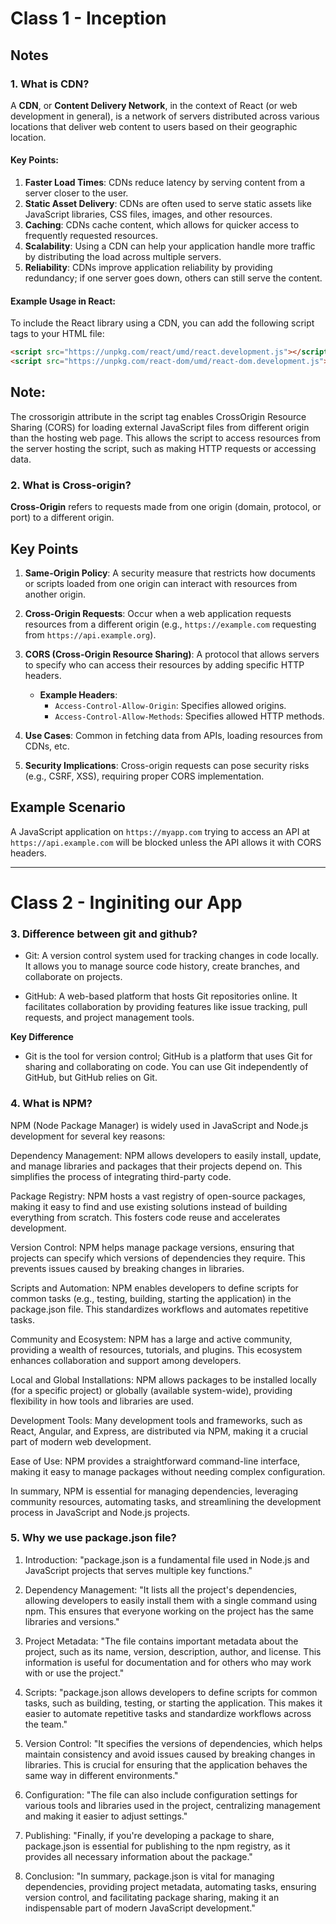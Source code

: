 # Class 1 - Inception

## **Notes**

### 1. What is CDN?

A **CDN**, or **Content Delivery Network**, in the context of React (or web development in general), is a network of servers distributed across various locations that deliver web content to users based on their geographic location.

#### **Key Points:**

1. **Faster Load Times**: CDNs reduce latency by serving content from a server closer to the user.
2. **Static Asset Delivery**: CDNs are often used to serve static assets like JavaScript libraries, CSS files, images, and other resources.
3. **Caching**: CDNs cache content, which allows for quicker access to frequently requested resources.
4. **Scalability**: Using a CDN can help your application handle more traffic by distributing the load across multiple servers.
5. **Reliability**: CDNs improve application reliability by providing redundancy; if one server goes down, others can still serve the content.

#### **Example Usage in React:**

To include the React library using a CDN, you can add the following script tags to your HTML file:

```html
<script src="https://unpkg.com/react/umd/react.development.js"></script>
<script src="https://unpkg.com/react-dom/umd/react-dom.development.js"></script>
```

## Note:

The crossorigin attribute in the script tag enables CrossOrigin Resource Sharing (CORS) for loading external JavaScript
files from different origin than the hosting web page. This
allows the script to access resources from the server hosting
the script, such as making HTTP requests or accessing data.

### 2. What is Cross-origin?

**Cross-Origin** refers to requests made from one origin (domain, protocol, or port) to a different origin.

## Key Points

1. **Same-Origin Policy**: A security measure that restricts how documents or scripts loaded from one origin can interact with resources from another origin.

2. **Cross-Origin Requests**: Occur when a web application requests resources from a different origin (e.g., `https://example.com` requesting from `https://api.example.org`).

3. **CORS (Cross-Origin Resource Sharing)**: A protocol that allows servers to specify who can access their resources by adding specific HTTP headers.

   - **Example Headers**:
     - `Access-Control-Allow-Origin`: Specifies allowed origins.
     - `Access-Control-Allow-Methods`: Specifies allowed HTTP methods.

4. **Use Cases**: Common in fetching data from APIs, loading resources from CDNs, etc.

5. **Security Implications**: Cross-origin requests can pose security risks (e.g., CSRF, XSS), requiring proper CORS implementation.

## Example Scenario

A JavaScript application on `https://myapp.com` trying to access an API at `https://api.example.com` will be blocked unless the API allows it with CORS headers.

---

# Class 2 - Inginiting our App

### 3. Difference between git and github?

- Git: A version control system used for tracking changes in code locally. It allows you to manage source code history, create branches, and collaborate on projects.

- GitHub: A web-based platform that hosts Git repositories online. It facilitates collaboration by providing features like issue tracking, pull requests, and project management tools.

**Key Difference**

- Git is the tool for version control; GitHub is a platform that uses Git for sharing and collaborating on code. You can use Git independently of GitHub, but GitHub relies on Git.

### 4. What is NPM?

NPM (Node Package Manager) is widely used in JavaScript and Node.js development for several key reasons:

Dependency Management: NPM allows developers to easily install, update, and manage libraries and packages that their projects depend on. This simplifies the process of integrating third-party code.

Package Registry: NPM hosts a vast registry of open-source packages, making it easy to find and use existing solutions instead of building everything from scratch. This fosters code reuse and accelerates development.

Version Control: NPM helps manage package versions, ensuring that projects can specify which versions of dependencies they require. This prevents issues caused by breaking changes in libraries.

Scripts and Automation: NPM enables developers to define scripts for common tasks (e.g., testing, building, starting the application) in the package.json file. This standardizes workflows and automates repetitive tasks.

Community and Ecosystem: NPM has a large and active community, providing a wealth of resources, tutorials, and plugins. This ecosystem enhances collaboration and support among developers.

Local and Global Installations: NPM allows packages to be installed locally (for a specific project) or globally (available system-wide), providing flexibility in how tools and libraries are used.

Development Tools: Many development tools and frameworks, such as React, Angular, and Express, are distributed via NPM, making it a crucial part of modern web development.

Ease of Use: NPM provides a straightforward command-line interface, making it easy to manage packages without needing complex configuration.

In summary, NPM is essential for managing dependencies, leveraging community resources, automating tasks, and streamlining the development process in JavaScript and Node.js projects.

### 5. Why we use package.json file?

1. Introduction:
   "package.json is a fundamental file used in Node.js and JavaScript projects that serves multiple key functions."

2. Dependency Management:
   "It lists all the project's dependencies, allowing developers to easily install them with a single command using npm. This ensures that everyone working on the project has the same libraries and versions."

3. Project Metadata:
   "The file contains important metadata about the project, such as its name, version, description, author, and license. This information is useful for documentation and for others who may work with or use the project."

4. Scripts:
   "package.json allows developers to define scripts for common tasks, such as building, testing, or starting the application. This makes it easier to automate repetitive tasks and standardize workflows across the team."

5. Version Control:
   "It specifies the versions of dependencies, which helps maintain consistency and avoid issues caused by breaking changes in libraries. This is crucial for ensuring that the application behaves the same way in different environments."

6. Configuration:
   "The file can also include configuration settings for various tools and libraries used in the project, centralizing management and making it easier to adjust settings."

7. Publishing:
   "Finally, if you're developing a package to share, package.json is essential for publishing to the npm registry, as it provides all necessary information about the package."

8. Conclusion:
   "In summary, package.json is vital for managing dependencies, providing project metadata, automating tasks, ensuring version control, and facilitating package sharing, making it an indispensable part of modern JavaScript development."
